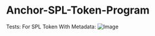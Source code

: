 # Anchor-SPL-Token-Program



Tests:
For SPL Token With Metadata: 
![Image](https://github.com/user-attachments/assets/120d119d-9b8b-4086-9db4-67a60fbefaf3)
